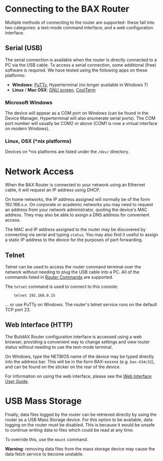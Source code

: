 
[//]: # (Router Connection Guide)

# Connecting to the BAX Router

Multiple methods of connecting to the router are supported- these fall into 
two categories: a text-mode command interface, and a web configuration 
interface.


## Serial (USB)

The serial connection is available when the router is directly connected to a 
PC via the USB cable. To access a serial connection, some additional (free)
software is required. We have tested using the following apps on these 
platforms:

 * __Windows__: [PuTTy](http://www.chiark.greenend.org.uk/~sgtatham/putty/), Hyperterminal (no longer available in Windows 7)
 * __Linux__ / __Mac OSX__: [GNU screen](http://www.gnu.org/software/screen/), [CoolTerm](http://freeware.the-meiers.org/)



### Microsoft Windows

The device will appear as a COM port on Windows (can be found in the Device 
Manager, Hyperterminal will also enumerate serial ports). The COM port number 
will usually be COM2 or above (COM1 is now a virtual interface on modern 
Windows).

### Linux, OSX (*nix platforms)

Devices on *nix platforms are listed under the `/dev/` directory. 



# Network Access

When the BAX Router is connected to your network using an Ethernet cable, it 
will request an IP address using DHCP.

On home networks, the IP address assigned will normally be of the form
192.168.x.x. On corporate or academic networks you may need to request an
address from your network administrator, quoting the device's MAC address. 
They may also be able to assign a DNS address for convenient access.

The MAC and IP address assigned to the router may be discovered by connecting 
via serial and typing `status`. You may also find it useful to assign a static 
IP address to the device for the purposes of port forwarding.



## Telnet

Telnet can be used to access the router command terminal over the network 
without needing to plug the USB cable into a PC. All of the commands listed in 
[Router Commands](commands.md) are supported.

The `telnet` command is used to connect to this console:


````
	telnet 192.168.0.15
````

... or use PuTTy on Windows. The router's telnet service runs on the default 
TCP port 23.


## Web Interface (HTTP)

The BuildAX Router configuration interface is accessed using a web browser, 
providing a convenient way to change settings and view router status without
needing to use the text-mode terminal. 

On Windows, type the NETBIOS name of the device may be typed directly into the
address bar. This will be in the form BAX-xxxxxx (e.g. `bax-434c32`), and can 
be found on the sticker on the rear of the device.

For information on using the web interface, please see the [Web Interface User Guide](user-guide.md).



# USB Mass Storage

Finally, data files logged by the router can be retrieved directly by using 
the router as a USB Mass Storage device. For this option to be available, data 
logging on the router must be disabled. This is because it would be 
unsafe to continue writing data to files which could be read at any time.

To override this, use the `mount` command.

**Warning**: removing data files from the mass storage device may cause the 
data fetch service to become unstable.
